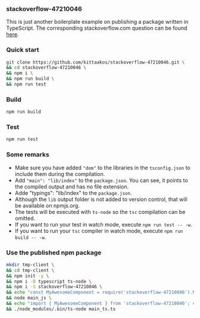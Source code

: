 ### stackoverflow-47210046

This is just another boilerplate example on publishing a package written in TypeScript.
The corresponding stackoverflow.com question can be found [here](https://stackoverflow.com/questions/47210046/how-to-publish-a-component-written-in-typescript-consumable-as-a-global-commonj).

### Quick start
```bash
git clone https://github.com/kittaakos/stackoverflow-47210046.git \
&& cd stackoverflow-47210046 \
&& npm i \
&& npm run build \
&& npm run test
```

### Build
```bash
npm run build
```

### Test
```bash
npm run test
```

### Some remarks
 - Make sure you have added `"dom"` to the libraries in the `tsconfig.json` to include them during the compilation.
 - Add `"main": "lib/index"` to the `package.json`. You can see, it points to the compiled output and has no file extension.
 - Adde "typings": "lib/index" to the `package.json`.
 - Although the `lib` output folder is not added to version control, that will be available on npmjs.org.
 - The tests will be executed with `ts-node` so the `tsc` compilation can be omitted.
 - If you want to run your test in watch mode, execute `npm run test -- -w`.
 - If you want to run your `tsc` compiler in watch mode, execute `npm run build -- -w`.

### Use the published npm  package
```bash
mkdir tmp-client \
&& cd tmp-client \
&& npm init -y \
&& npm i -D typescript ts-node \
&& npm i -S stackoverflow-47210046 \
&& echo "const MyAwesomeComponent = require('stackoverflow-47210046').MyAwesomeComponent; console.log(new MyAwesomeComponent().render());" > main_js.js \
&& node main_js \
&& echo "import { MyAwesomeComponent } from 'stackoverflow-47210046'; console.log(new MyAwesomeComponent().render());" > main_ts.ts \
&& ./node_modules/.bin/ts-node main_ts.ts
```